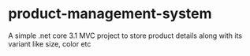 # product-management-system
A simple .net core 3.1 MVC project to store product details along with its variant like size, color etc
